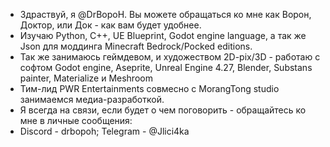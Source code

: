 - Здраствуй, я @DrBopoH. Вы можете обращаться ко мне как Ворон, Доктор, или Док - как вам будет удобнее.
- Изучаю Python, C++, UE Blueprint, Godot engine language, а так же Json для моддинга Minecraft Bedrock/Pocked editions.
- Так же занимаюсь геймдевом, и художеством 2D-pix/3D - работаю с софтом Godot engine, Aseprite, Unreal Engine 4.27, Blender, Substans painter, Materialize и Meshroom
- Тим-лид PWR Entertainments совмесно с MorangTong studio занимаемся медиа-разработкой.
- Я всегда на связи, если будет о чем поговорить - обращайтесь ко мне в личные сообщения:
- Discord - drbopoh; Telegram - @Jlici4ka